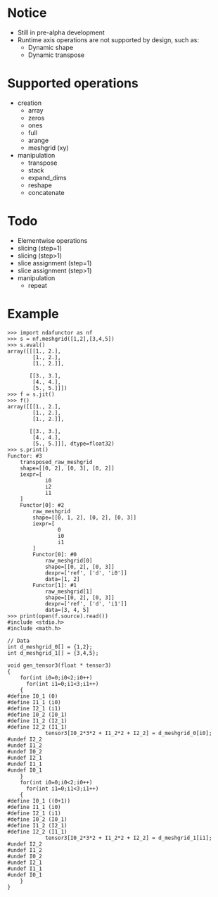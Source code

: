 # Notice
* Still in pre-alpha development
* Runtime axis operations are not supported by design, such as:
    * Dynamic shape
    * Dynamic transpose

# Supported operations
* creation
    * array
    * zeros
    * ones
    * full
    * arange
    * meshgrid (xy)
* manipulation
    * transpose
    * stack
    * expand_dims
    * reshape
    * concatenate

# Todo
* Elementwise operations
* slicing (step=1)
* slicing (step>1)
* slice assignment (step=1)
* slice assignment (step>1)
* manipulation
    * repeat

# Example
```
>>> import ndafunctor as nf
>>> s = nf.meshgrid([1,2],[3,4,5])
>>> s.eval()
array([[[1., 2.],
        [1., 2.],
        [1., 2.]],

       [[3., 3.],
        [4., 4.],
        [5., 5.]]])
>>> f = s.jit()
>>> f()
array([[[1., 2.],
        [1., 2.],
        [1., 2.]],

       [[3., 3.],
        [4., 4.],
        [5., 5.]]], dtype=float32)
>>> s.print()
Functor: #3
    transposed_raw_meshgrid
    shape=[[0, 2], [0, 3], [0, 2]]
    iexpr=[
            i0
            i2
            i1
    ]
    Functor[0]: #2
        raw_meshgrid
        shape=[[0, 1, 2], [0, 2], [0, 3]]
        iexpr=[
                0
                i0
                i1
        ]
        Functor[0]: #0
            raw_meshgrid[0]
            shape=[[0, 2], [0, 3]]
            dexpr=['ref', ['d', 'i0']]
            data=[1, 2]
        Functor[1]: #1
            raw_meshgrid[1]
            shape=[[0, 2], [0, 3]]
            dexpr=['ref', ['d', 'i1']]
            data=[3, 4, 5]
>>> print(open(f.source).read())
#include <stdio.h>
#include <math.h>

// Data
int d_meshgrid_0[] = {1,2};
int d_meshgrid_1[] = {3,4,5};

void gen_tensor3(float * tensor3)
{
    for(int i0=0;i0<2;i0++)
      for(int i1=0;i1<3;i1++)
    {
#define I0_1 (0)
#define I1_1 (i0)
#define I2_1 (i1)
#define I0_2 (I0_1)
#define I1_2 (I2_1)
#define I2_2 (I1_1)
            tensor3[I0_2*3*2 + I1_2*2 + I2_2] = d_meshgrid_0[i0];
#undef I2_2
#undef I1_2
#undef I0_2
#undef I2_1
#undef I1_1
#undef I0_1
    }
    for(int i0=0;i0<2;i0++)
      for(int i1=0;i1<3;i1++)
    {
#define I0_1 ((0+1))
#define I1_1 (i0)
#define I2_1 (i1)
#define I0_2 (I0_1)
#define I1_2 (I2_1)
#define I2_2 (I1_1)
            tensor3[I0_2*3*2 + I1_2*2 + I2_2] = d_meshgrid_1[i1];
#undef I2_2
#undef I1_2
#undef I0_2
#undef I2_1
#undef I1_1
#undef I0_1
    }
}

```